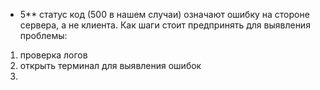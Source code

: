 - 5**  статус код (500 в нашем случаи) означают ошибку на стороне сервера, а не клиента.
Как шаги стоит предпринять для выявления проблемы:
1. проверка логов
2. открыть терминал для выявления ошибок
3. 